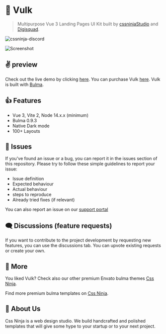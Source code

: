 # 👋 Vulk
> Multipurpose Vue 3 Landing Pages UI Kit built by [cssninjaStudio](https://cssninja.io) and [Digisquad](https://digisquad.io).

![cssninja-discord](https://img.shields.io/discord/785473098069311510?label=joins%20us%20on%20discord&color=6944EC)

![Screenshot](https://themeforest.img.customer.envatousercontent.com/files/382583254/vulk-preview.__large_preview.png?auto=compress%2Cformat&q=80&fit=crop&crop=top&max-h=8000&max-w=590&s=357e03a0b4d8159c42f92a30bdeec499"Vulk")

## ✌️ preview

Check out the live demo by clicking [here](https://vulk.cssninja.io). 
You can purchase Vulk [here](https://themeforest.net/item/vulk-multipurpose-vue-3-ssr-sass-landing-pages-ui-kit/36586175?utm_source=github&utm_medium=readme&utm_campaign=cssninjaStudio). 
Vulk is built with [Bulma](https://bulma.io).

## 👍 Features

* Vue 3, Vite 2, Node 14.x.x (minimum)
* Bulma 0.9.3
* Native Dark mode
* 100+ Layouts

## 🍔 Issues

If you've found an issue or a bug, you can report it in the issues section of this repository. Please try to follow these simple guidelines to report your issue:

* Issue definition
* Expected behaviour
* Actual behaviour
* steps to reproduce
* Already tried fixes (if relevant)

You can also report an issue on our [support portal](https://support.cssninja.io)

## 🗨️ Discussions (feature requests)

If you want to contribute to the project development by requesting new features, you can use the discussions tab. You can upvote existing requests or create your own.

## 🎉 More

You liked Vulk? Check also our other premium Envato bulma themes [Css Ninja](https://themeforest.net/user/cssninjastudio/portfolio).

Find more premium bulma templates on [Css Ninja](https://cssninja.io/category/all).

## 🚀 About Us

Css Ninja is a web design studio. We build handcrafted and polished templates that will give some hype to your startup or to your next project.
